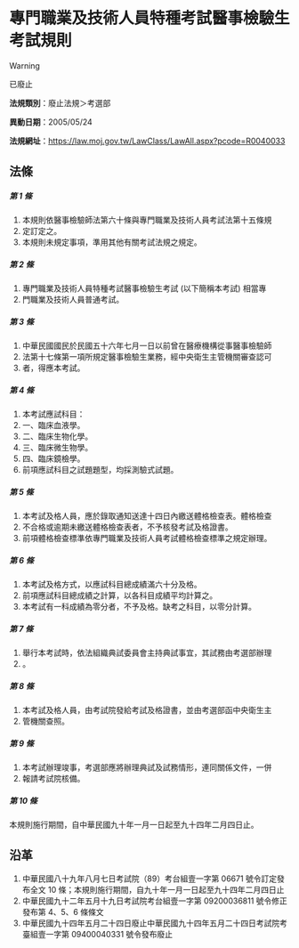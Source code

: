 # 專門職業及技術人員特種考試醫事檢驗生考試規則


> [!WARNING]
> 已廢止


**法規類別**：廢止法規＞考選部

**異動日期**：2005/05/24  

**法規網址**：https://law.moj.gov.tw/LawClass/LawAll.aspx?pcode=R0040033



## 法條
##### 第 1 條
1. 本規則依醫事檢驗師法第六十條與專門職業及技術人員考試法第十五條規
1. 定訂定之。
1. 本規則未規定事項，準用其他有關考試法規之規定。

##### 第 2 條
1. 專門職業及技術人員特種考試醫事檢驗生考試 (以下簡稱本考試) 相當專
1. 門職業及技術人員普通考試。

##### 第 3 條
1. 中華民國國民於民國五十六年七月一日以前曾在醫療機構從事醫事檢驗師
1. 法第十七條第一項所規定醫事檢驗生業務，經中央衛生主管機關審查認可
1. 者，得應本考試。

##### 第 4 條
1. 本考試應試科目：                             
1. 一、臨床血液學。                             
1. 二、臨床生物化學。                           
1. 三、臨床微生物學。                           
1. 四、臨床鏡檢學。                             
1. 前項應試科目之試題題型，均採測驗式試題。

##### 第 5 條
1. 本考試及格人員，應於錄取通知送達十四日內繳送體格檢查表。體格檢查
1. 不合格或逾期未繳送體格檢查表者，不予核發考試及格證書。          
1. 前項體格檢查標準依專門職業及技術人員考試體格檢查標準之規定辦理。

##### 第 6 條
1. 本考試及格方式，以應試科目總成績滿六十分及格。               
1. 前項應試科目總成績之計算，以各科目成績平均計算之。           
1. 本考試有一科成績為零分者，不予及格。缺考之科目，以零分計算。

##### 第 7 條
1. 舉行本考試時，依法組織典試委員會主持典試事宜，其試務由考選部辦理
1. 。

##### 第 8 條
1. 本考試及格人員，由考試院發給考試及格證書，並由考選部函中央衛生主
1. 管機關查照。

##### 第 9 條
1. 本考試辦理竣事，考選部應將辦理典試及試務情形，連同關係文件，一併
1. 報請考試院核備。

##### 第 10 條
本規則施行期間，自中華民國九十年一月一日起至九十四年二月四日止。

## 沿革
1. 中華民國八十九年八月七日考試院（89）考台組壹一字第 06671  號令訂定發布全文 10 條；本規則施行期間，自九十年一月一日起至九十四年二月四日止
1. 中華民國九十二年五月十九日考試院考台組壹一字第 09200036811  號令修正發布第 4、5、6  條條文
1. 中華民國九十四年五月二十四日廢止中華民國九十四年五月二十四日考試院考臺組壹一字第 09400040331 號令發布廢止
